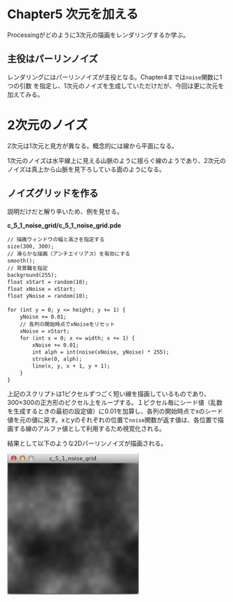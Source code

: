 # Chapter5 次元を加える
Processingがどのように3次元の描画をレンダリングするか学ぶ。

## 主役はパーリンノイズ
レンダリングにはパーリンノイズが主役となる。Chapter4までは`noise`関数に1つの引数
を指定し、1次元のノイズを生成していただけだが、今回は更に次元を加えてみる。

# 2次元のノイズ
2次元は1次元と見方が異なる。概念的には線から平面になる。

1次元のノイズは水平線上に見える山脈のように揺らぐ線のようであり、2次元のノイズは真上から山脈を見下ろしている面のようになる。

## ノイズグリッドを作る
説明だけだと解り辛いため、例を見せる。

**c_5_1_noise_grid/c_5_1_noise_grid.pde**

```processing
// 描画ウィンドウの幅と高さを指定する
size(300, 300);
// 滑らかな描画（アンチエイリアス）を有効にする
smooth();
// 背景職を指定
background(255);
float xStart = random(10);
float xNoise = xStart;
float yNoise = random(10);

for (int y = 0; y <= height; y += 1) {
    yNoise += 0.01;
    // 各列の開始時点でxNoiseをリセット
    xNoise = xStart;
    for (int x = 0; x <= width; x += 1) {
        xNoise += 0.01;
        int alph = int(noise(xNoise, yNoise) * 255);
        stroke(0, alph);
        line(x, y, x + 1, y + 1);
    }   
}
```

上記のスクリプトは1ピクセルずつごく短い線を描画しているものであり、300×300の正方形のピクセル上をループする。１ピクセル毎にシード値（乱数を生成するときの最初の設定値）に0.01を加算し、各列の開始時点でxのシード値を元の値に戻す。xとyのそれぞれの位置で`noise`関数が返す値は、各位置で描画する線のアルファ値として利用するため視覚化される。

結果として以下のような2Dパーリンノイズが描画される。

<img src="../README_resources/chapter_5/c_5_1_noise_grid.jpg" width="303">